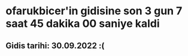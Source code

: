 # ofarukbicer'in gidisine son 3 gun 7 saat 45 dakika 00 saniye kaldi

## Gidis tarihi: 30.09.2022 :(